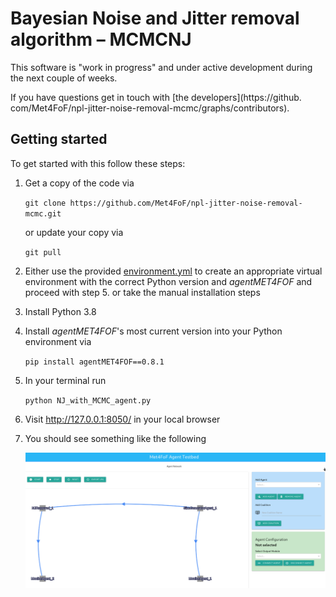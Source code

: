 # Bayesian Noise and Jitter removal algorithm – MCMCNJ

This software is "work in progress" and under active development during the next 
couple of weeks.

If you have questions get in touch with [the developers](https://github.
com/Met4FoF/npl-jitter-noise-removal-mcmc/graphs/contributors).

## Getting started

To get started with this follow these steps:

1. Get a copy of the code via
   
   `git clone https://github.com/Met4FoF/npl-jitter-noise-removal-mcmc.git`

   or update your copy via
  
   `git pull`
   
1. Either use the provided [environment.yml](environment.yml) to create an 
   appropriate virtual environment with the correct Python version and 
   _agentMET4FOF_ and proceed with step 5. or take the manual installation steps
1. Install Python 3.8
1. Install _agentMET4FOF_'s most current version into your Python environment via

   `pip install agentMET4FOF==0.8.1`
1. In your terminal run

   `python NJ_with_MCMC_agent.py`
1. Visit http://127.0.0.1:8050/ in your local browser
1. You should see something like the following

   ![Dashboard for noise and jitter removal](docs/NPL_dashboard.png)